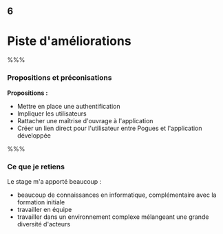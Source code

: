 <!-- .slide: data-background-image="images/insee_ensai.png" data-background-size="600px" class="chapter" -->

## 6

<h1>Piste d'améliorations</h1>

%%%

<!-- .slide: class="slide" data-background-image="images/insee_ensai.png" data-background-size="600px" -->

### Propositions et préconisations

**Propositions :**

- Mettre en place une authentification
- Impliquer les utilisateurs
- Rattacher une maîtrise d'ouvrage à l'application
- Créer un lien direct pour l'utilisateur entre Pogues et l'application développée

%%%

<!-- .slide: class="slide" data-background-image="images/insee_ensai.png" data-background-size="600px" -->

### Ce que je retiens

Le stage m'a apporté beaucoup :

- beaucoup de connaissances en informatique, complémentaire avec la formation initiale
- travailler en équipe
- travailler dans un environnement complexe mélangeant une grande diversité d'acteurs
